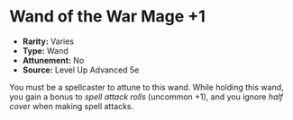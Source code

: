 # Wand of the War Mage +1

- **Rarity:** Varies
- **Type:** Wand
- **Attunement:** No
- **Source:** Level Up Advanced 5e

You must be a spellcaster to attune to this wand. While holding this wand, you gain a bonus to _spell attack rolls_  (uncommon +1), and you ignore _half cover_  when making spell attacks.
